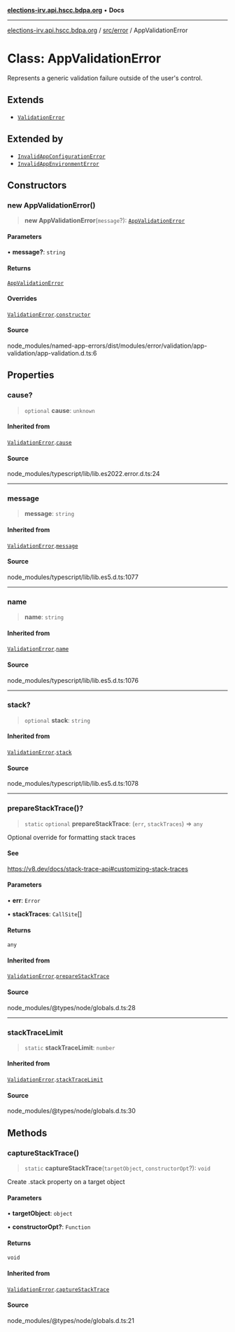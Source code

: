 [**elections-irv.api.hscc.bdpa.org**](../../../README.md) • **Docs**

***

[elections-irv.api.hscc.bdpa.org](../../../README.md) / [src/error](../README.md) / AppValidationError

# Class: AppValidationError

Represents a generic validation failure outside of the user's control.

## Extends

- [`ValidationError`](ValidationError.md)

## Extended by

- [`InvalidAppConfigurationError`](InvalidAppConfigurationError.md)
- [`InvalidAppEnvironmentError`](InvalidAppEnvironmentError.md)

## Constructors

### new AppValidationError()

> **new AppValidationError**(`message`?): [`AppValidationError`](AppValidationError.md)

#### Parameters

• **message?**: `string`

#### Returns

[`AppValidationError`](AppValidationError.md)

#### Overrides

[`ValidationError`](ValidationError.md).[`constructor`](ValidationError.md#constructors)

#### Source

node\_modules/named-app-errors/dist/modules/error/validation/app-validation/app-validation.d.ts:6

## Properties

### cause?

> `optional` **cause**: `unknown`

#### Inherited from

[`ValidationError`](ValidationError.md).[`cause`](ValidationError.md#cause)

#### Source

node\_modules/typescript/lib/lib.es2022.error.d.ts:24

***

### message

> **message**: `string`

#### Inherited from

[`ValidationError`](ValidationError.md).[`message`](ValidationError.md#message)

#### Source

node\_modules/typescript/lib/lib.es5.d.ts:1077

***

### name

> **name**: `string`

#### Inherited from

[`ValidationError`](ValidationError.md).[`name`](ValidationError.md#name)

#### Source

node\_modules/typescript/lib/lib.es5.d.ts:1076

***

### stack?

> `optional` **stack**: `string`

#### Inherited from

[`ValidationError`](ValidationError.md).[`stack`](ValidationError.md#stack)

#### Source

node\_modules/typescript/lib/lib.es5.d.ts:1078

***

### prepareStackTrace()?

> `static` `optional` **prepareStackTrace**: (`err`, `stackTraces`) => `any`

Optional override for formatting stack traces

#### See

https://v8.dev/docs/stack-trace-api#customizing-stack-traces

#### Parameters

• **err**: `Error`

• **stackTraces**: `CallSite`[]

#### Returns

`any`

#### Inherited from

[`ValidationError`](ValidationError.md).[`prepareStackTrace`](ValidationError.md#preparestacktrace)

#### Source

node\_modules/@types/node/globals.d.ts:28

***

### stackTraceLimit

> `static` **stackTraceLimit**: `number`

#### Inherited from

[`ValidationError`](ValidationError.md).[`stackTraceLimit`](ValidationError.md#stacktracelimit)

#### Source

node\_modules/@types/node/globals.d.ts:30

## Methods

### captureStackTrace()

> `static` **captureStackTrace**(`targetObject`, `constructorOpt`?): `void`

Create .stack property on a target object

#### Parameters

• **targetObject**: `object`

• **constructorOpt?**: `Function`

#### Returns

`void`

#### Inherited from

[`ValidationError`](ValidationError.md).[`captureStackTrace`](ValidationError.md#capturestacktrace)

#### Source

node\_modules/@types/node/globals.d.ts:21
